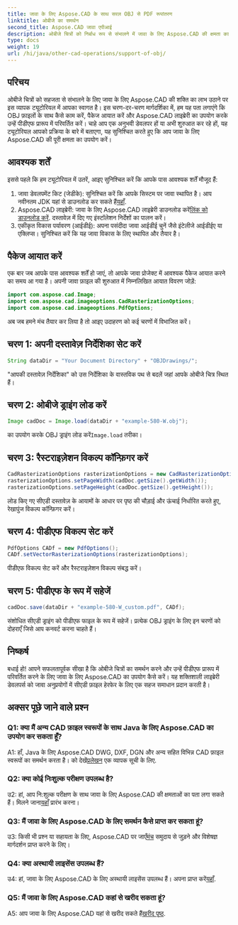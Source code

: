 ```yaml
---
title: जावा के लिए Aspose.CAD के साथ सरल OBJ से PDF रूपांतरण
linktitle: ओबीजे का समर्थन
second_title: Aspose.CAD जावा एपीआई
description: ओबीजे चित्रों को निर्बाध रूप से संभालने में जावा के लिए Aspose.CAD की क्षमता का अन्वेषण करें। हमारे चरण-दर-चरण मार्गदर्शिका के साथ आसानी से पीडीएफ में कनवर्ट करें।
type: docs
weight: 19
url: /hi/java/other-cad-operations/support-of-obj/
---
```

## परिचय

ओबीजे चित्रों को सहजता से संभालने के लिए जावा के लिए Aspose.CAD की शक्ति का लाभ उठाने पर इस व्यापक ट्यूटोरियल में आपका स्वागत है। इस चरण-दर-चरण मार्गदर्शिका में, हम यह पता लगाएंगे कि OBJ फ़ाइलों के साथ कैसे काम करें, पैकेज आयात करें और Aspose.CAD लाइब्रेरी का उपयोग करके उन्हें पीडीएफ प्रारूप में परिवर्तित करें। चाहे आप एक अनुभवी डेवलपर हों या अभी शुरुआत कर रहे हों, यह ट्यूटोरियल आपको प्रक्रिया के बारे में बताएगा, यह सुनिश्चित करते हुए कि आप जावा के लिए Aspose.CAD की पूरी क्षमता का उपयोग करें।

## आवश्यक शर्तें

इससे पहले कि हम ट्यूटोरियल में उतरें, आइए सुनिश्चित करें कि आपके पास आवश्यक शर्तें मौजूद हैं:
1. जावा डेवलपमेंट किट (जेडीके): सुनिश्चित करें कि आपके सिस्टम पर जावा स्थापित है। आप नवीनतम JDK यहां से डाउनलोड कर सकते हैं[यहाँ](https://www.oracle.com/java/technologies/javase-downloads.html).
2.  Aspose.CAD लाइब्रेरी: जावा के लिए Aspose.CAD लाइब्रेरी डाउनलोड करें[लिंक को डाउनलोड करें](https://releases.aspose.com/cad/java/). दस्तावेज़ में दिए गए इंस्टॉलेशन निर्देशों का पालन करें।
3. एकीकृत विकास पर्यावरण (आईडीई): अपना पसंदीदा जावा आईडीई चुनें जैसे इंटेलीजे आईडीईए या एक्लिप्स। सुनिश्चित करें कि यह जावा विकास के लिए स्थापित और तैयार है।

## पैकेज आयात करें

एक बार जब आपके पास आवश्यक शर्तें हो जाएं, तो आपके जावा प्रोजेक्ट में आवश्यक पैकेज आयात करने का समय आ गया है। अपनी जावा फ़ाइल की शुरुआत में निम्नलिखित आयात विवरण जोड़ें:

```java
import com.aspose.cad.Image;
import com.aspose.cad.imageoptions.CadRasterizationOptions;
import com.aspose.cad.imageoptions.PdfOptions;
```

अब जब हमने मंच तैयार कर लिया है तो आइए उदाहरण को कई चरणों में विभाजित करें।

## चरण 1: अपनी दस्तावेज़ निर्देशिका सेट करें

```java
String dataDir = "Your Document Directory" + "OBJDrawings/";
```

"आपकी दस्तावेज़ निर्देशिका" को उस निर्देशिका के वास्तविक पथ से बदलें जहां आपके ओबीजे चित्र स्थित हैं।

## चरण 2: ओबीजे ड्राइंग लोड करें

```java
Image cadDoc = Image.load(dataDir + "example-580-W.obj");
```

 का उपयोग करके OBJ ड्राइंग लोड करें`Image.load` तरीका।

## चरण 3: रैस्टराइज़ेशन विकल्प कॉन्फ़िगर करें

```java
CadRasterizationOptions rasterizationOptions = new CadRasterizationOptions();
rasterizationOptions.setPageWidth(cadDoc.getSize().getWidth());
rasterizationOptions.setPageHeight(cadDoc.getSize().getHeight());
```

लोड किए गए सीएडी दस्तावेज़ के आयामों के आधार पर पृष्ठ की चौड़ाई और ऊंचाई निर्धारित करते हुए, रेखापुंज विकल्प कॉन्फ़िगर करें।

## चरण 4: पीडीएफ विकल्प सेट करें

```java
PdfOptions CADf = new PdfOptions();
CADf.setVectorRasterizationOptions(rasterizationOptions);
```

पीडीएफ विकल्प सेट करें और रैस्टराइज़ेशन विकल्प संबद्ध करें।

## चरण 5: पीडीएफ के रूप में सहेजें

```java
cadDoc.save(dataDir + "example-580-W_custom.pdf", CADf);
```

संशोधित सीएडी ड्राइंग को पीडीएफ फाइल के रूप में सहेजें।
प्रत्येक OBJ ड्राइंग के लिए इन चरणों को दोहराएँ जिसे आप कनवर्ट करना चाहते हैं।

## निष्कर्ष

बधाई हो! आपने सफलतापूर्वक सीखा है कि ओबीजे चित्रों का समर्थन करने और उन्हें पीडीएफ प्रारूप में परिवर्तित करने के लिए जावा के लिए Aspose.CAD का उपयोग कैसे करें। यह शक्तिशाली लाइब्रेरी डेवलपर्स को जावा अनुप्रयोगों में सीएडी फ़ाइल हेरफेर के लिए एक सहज समाधान प्रदान करती है।

## अक्सर पूछे जाने वाले प्रश्न

### Q1: क्या मैं अन्य CAD फ़ाइल स्वरूपों के साथ Java के लिए Aspose.CAD का उपयोग कर सकता हूँ?

 A1: हाँ, Java के लिए Aspose.CAD DWG, DXF, DGN और अन्य सहित विभिन्न CAD फ़ाइल स्वरूपों का समर्थन करता है। को देखें[प्रलेखन](https://reference.aspose.com/cad/java/) एक व्यापक सूची के लिए.

### Q2: क्या कोई निःशुल्क परीक्षण उपलब्ध है?

उ2: हां, आप नि:शुल्क परीक्षण के साथ जावा के लिए Aspose.CAD की क्षमताओं का पता लगा सकते हैं। मिलने जाना[यहाँ](https://releases.aspose.com/) प्रारंभ करना।

### Q3: मैं जावा के लिए Aspose.CAD के लिए समर्थन कैसे प्राप्त कर सकता हूं?

 उ3: किसी भी प्रश्न या सहायता के लिए, Aspose.CAD पर जाएँ[मंच](https://forum.aspose.com/c/cad/19) समुदाय से जुड़ने और विशेषज्ञ मार्गदर्शन प्राप्त करने के लिए।

### Q4: क्या अस्थायी लाइसेंस उपलब्ध हैं?

 उ4: हां, जावा के लिए Aspose.CAD के लिए अस्थायी लाइसेंस उपलब्ध हैं। अपना प्राप्त करें[यहाँ](https://purchase.aspose.com/temporary-license/).

### Q5: मैं जावा के लिए Aspose.CAD कहां से खरीद सकता हूं?

A5: आप जावा के लिए Aspose.CAD यहां से खरीद सकते हैं[खरीद पृष्ठ](https://purchase.aspose.com/buy).